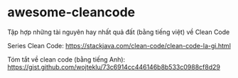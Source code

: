 # awesome-cleancode
Tập hợp những tài nguyên hay nhất quả đất (bằng tiếng việt) về Clean Code

Series Clean Code:
https://stackjava.com/clean-code/clean-code-la-gi.html

Tóm tắt về clean code (bằng tiếng Anh):
https://gist.github.com/wojteklu/73c6914cc446146b8b533c0988cf8d29
